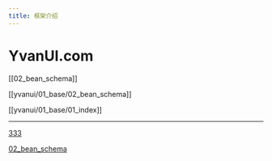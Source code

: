 ```yaml
---
title: 框架介绍
---
```

# YvanUI.com


[[02_bean_schema]]

[[yvanui/01_base/02_bean_schema]]

[[yvanui/01_base/01_index]]

---

[333](/yvanui/01_base/02_bean_schema)

[02_bean_schema](/yvanui/01_base/02_bean_schema)